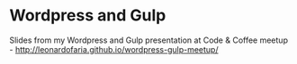 # Wordpress and Gulp

Slides from my Wordpress and Gulp presentation at Code & Coffee meetup - http://leonardofaria.github.io/wordpress-gulp-meetup/